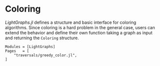 # Coloring

*LightGraphs.jl* defines a structure and basic interface for coloring algorithms.
Since coloring is a hard problem in the general case, users can extend the behavior
and define their own function taking a graph as input and returning the `Coloring` structure.

```@autodocs
Modules = [LightGraphs]
Pages   = [
    "traversals/greedy_color.jl",
]
```
